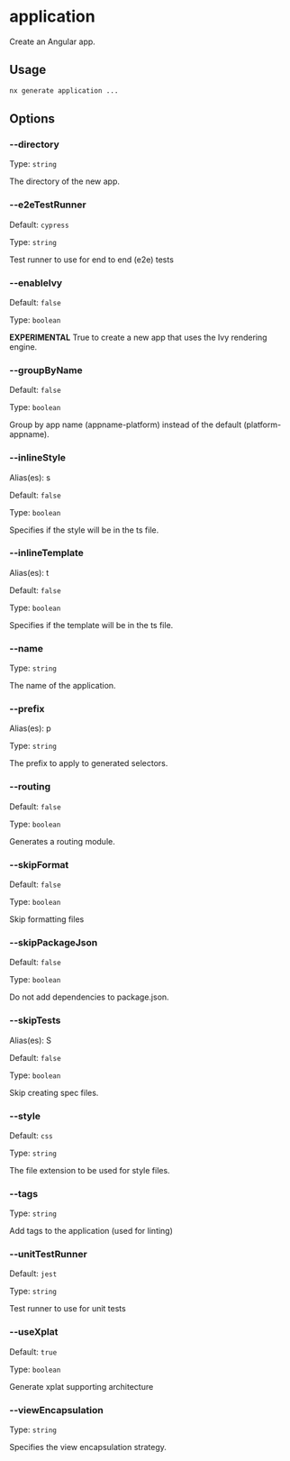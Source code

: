 # application

Create an Angular app.

## Usage

```bash
nx generate application ...

```

## Options

### --directory

Type: `string`

The directory of the new app.

### --e2eTestRunner

Default: `cypress`

Type: `string`

Test runner to use for end to end (e2e) tests

### --enableIvy

Default: `false`

Type: `boolean`

**EXPERIMENTAL** True to create a new app that uses the Ivy rendering engine.

### --groupByName

Default: `false`

Type: `boolean`

Group by app name (appname-platform) instead of the default (platform-appname).

### --inlineStyle

Alias(es): s

Default: `false`

Type: `boolean`

Specifies if the style will be in the ts file.

### --inlineTemplate

Alias(es): t

Default: `false`

Type: `boolean`

Specifies if the template will be in the ts file.

### --name

Type: `string`

The name of the application.

### --prefix

Alias(es): p

Type: `string`

The prefix to apply to generated selectors.

### --routing

Default: `false`

Type: `boolean`

Generates a routing module.

### --skipFormat

Default: `false`

Type: `boolean`

Skip formatting files

### --skipPackageJson

Default: `false`

Type: `boolean`

Do not add dependencies to package.json.

### --skipTests

Alias(es): S

Default: `false`

Type: `boolean`

Skip creating spec files.

### --style

Default: `css`

Type: `string`

The file extension to be used for style files.

### --tags

Type: `string`

Add tags to the application (used for linting)

### --unitTestRunner

Default: `jest`

Type: `string`

Test runner to use for unit tests

### --useXplat

Default: `true`

Type: `boolean`

Generate xplat supporting architecture

### --viewEncapsulation

Type: `string`

Specifies the view encapsulation strategy.

